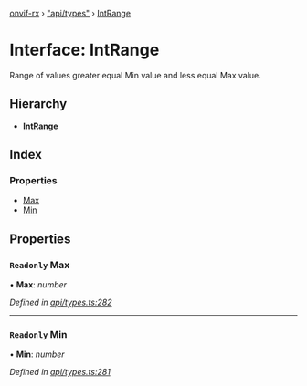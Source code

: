 [onvif-rx](../README.md) › ["api/types"](../modules/_api_types_.md) › [IntRange](_api_types_.intrange.md)

# Interface: IntRange

Range of values greater equal Min value and less equal Max value.

## Hierarchy

* **IntRange**

## Index

### Properties

* [Max](_api_types_.intrange.md#readonly-max)
* [Min](_api_types_.intrange.md#readonly-min)

## Properties

### `Readonly` Max

• **Max**: *number*

*Defined in [api/types.ts:282](https://github.com/patrickmichalina/onvif-rx/blob/3e9b152/src/api/types.ts#L282)*

___

### `Readonly` Min

• **Min**: *number*

*Defined in [api/types.ts:281](https://github.com/patrickmichalina/onvif-rx/blob/3e9b152/src/api/types.ts#L281)*
